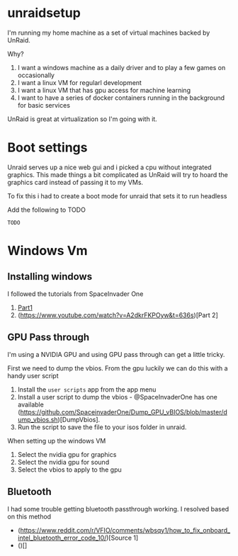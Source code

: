 # unraidsetup

I'm running my home machine as a set of virtual machines backed by UnRaid.

Why?
1. I want a windows machine as a daily driver and to play a few games on occasionally
1. I want a linux VM for regularl development
1. I want a linux VM that has gpu access for machine learning
1. I want to have a series of docker containers running in the background for basic services

UnRaid is great at virtualization so I'm going with it.

# Boot settings

Unraid serves up a nice web gui and i picked a cpu without integrated graphics. This made things a bit complicated as UnRaid will try to hoard the graphics card instead of passing it to my VMs.

To fix this i had to create a boot mode for unraid that sets it to run headless

Add the following to TODO
```
TODO
```

# Windows Vm
## Installing windows

I followed the tutorials from SpaceInvader One 

1. [Part1](https://www.youtube.com/watch?v=miYUGWq6l24&t=12s)
2. (https://www.youtube.com/watch?v=A2dkrFKPOyw&t=636s)[Part 2]

## GPU Pass through

I'm using a NVIDIA GPU and using GPU pass through can get a little tricky. 

First we need to dump the vbios. From the gpu luckily we can do this with a handy user script

1. Install the `user scripts` app from the app menu
2. Install a user script to dump the vbios - @SpaceInvaderOne has one available (https://github.com/SpaceinvaderOne/Dump_GPU_vBIOS/blob/master/dump_vbios.sh)[DumpVbios]. 
3. Run the script to save the file to your isos folder in unraid.

When setting up the windows VM

1. Select the nvidia gpu for graphics
2. Select the nvidia gpu for sound
3. Select the vbios to apply to the gpu

## Bluetooth

I had some trouble getting bluetooth passthrough working. I resolved based on this method
- (https://www.reddit.com/r/VFIO/comments/wbsqy1/how_to_fix_onboard_intel_bluetooth_error_code_10/)[Source 1]
- ()[]
